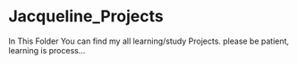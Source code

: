 # Jacqueline_Projects
In This Folder You can find my all learning/study Projects.
please be patient, learning is process...
